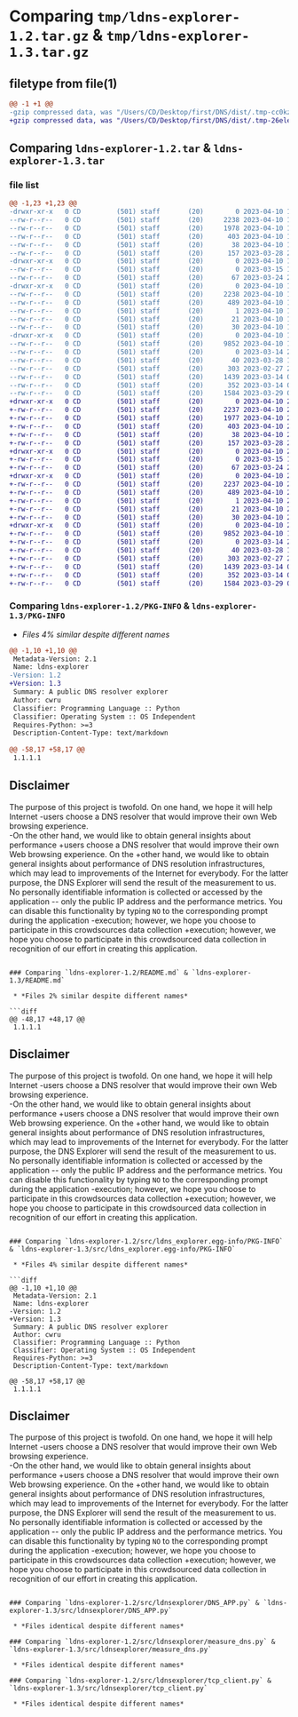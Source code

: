 # Comparing `tmp/ldns-explorer-1.2.tar.gz` & `tmp/ldns-explorer-1.3.tar.gz`

## filetype from file(1)

```diff
@@ -1 +1 @@
-gzip compressed data, was "/Users/CD/Desktop/first/DNS/dist/.tmp-cc0kzenk/ldns-explorer-1.2.tar", last modified: Mon Apr 10 19:41:08 2023, max compression
+gzip compressed data, was "/Users/CD/Desktop/first/DNS/dist/.tmp-26elebgj/ldns-explorer-1.3.tar", last modified: Mon Apr 10 22:26:36 2023, max compression
```

## Comparing `ldns-explorer-1.2.tar` & `ldns-explorer-1.3.tar`

### file list

```diff
@@ -1,23 +1,23 @@
-drwxr-xr-x   0 CD         (501) staff       (20)        0 2023-04-10 19:41:08.340955 ldns-explorer-1.2/
--rw-r--r--   0 CD         (501) staff       (20)     2238 2023-04-10 19:41:08.340588 ldns-explorer-1.2/PKG-INFO
--rw-r--r--   0 CD         (501) staff       (20)     1978 2023-04-10 19:39:49.000000 ldns-explorer-1.2/README.md
--rw-r--r--   0 CD         (501) staff       (20)      403 2023-04-10 19:37:23.000000 ldns-explorer-1.2/pyproject.toml
--rw-r--r--   0 CD         (501) staff       (20)       38 2023-04-10 19:41:08.341029 ldns-explorer-1.2/setup.cfg
--rw-r--r--   0 CD         (501) staff       (20)      157 2023-03-28 20:00:36.000000 ldns-explorer-1.2/setup.py
-drwxr-xr-x   0 CD         (501) staff       (20)        0 2023-04-10 19:41:08.333689 ldns-explorer-1.2/src/
--rw-r--r--   0 CD         (501) staff       (20)        0 2023-03-15 19:25:14.000000 ldns-explorer-1.2/src/__init__.py
--rw-r--r--   0 CD         (501) staff       (20)       67 2023-03-24 21:07:54.000000 ldns-explorer-1.2/src/envplay.py
-drwxr-xr-x   0 CD         (501) staff       (20)        0 2023-04-10 19:41:08.336022 ldns-explorer-1.2/src/ldns_explorer.egg-info/
--rw-r--r--   0 CD         (501) staff       (20)     2238 2023-04-10 19:41:08.000000 ldns-explorer-1.2/src/ldns_explorer.egg-info/PKG-INFO
--rw-r--r--   0 CD         (501) staff       (20)      489 2023-04-10 19:41:08.000000 ldns-explorer-1.2/src/ldns_explorer.egg-info/SOURCES.txt
--rw-r--r--   0 CD         (501) staff       (20)        1 2023-04-10 19:41:08.000000 ldns-explorer-1.2/src/ldns_explorer.egg-info/dependency_links.txt
--rw-r--r--   0 CD         (501) staff       (20)       21 2023-04-10 19:41:08.000000 ldns-explorer-1.2/src/ldns_explorer.egg-info/requires.txt
--rw-r--r--   0 CD         (501) staff       (20)       30 2023-04-10 19:41:08.000000 ldns-explorer-1.2/src/ldns_explorer.egg-info/top_level.txt
-drwxr-xr-x   0 CD         (501) staff       (20)        0 2023-04-10 19:41:08.339727 ldns-explorer-1.2/src/ldnsexplorer/
--rw-r--r--   0 CD         (501) staff       (20)     9852 2023-04-10 19:40:55.000000 ldns-explorer-1.2/src/ldnsexplorer/DNS_APP.py
--rw-r--r--   0 CD         (501) staff       (20)        0 2023-03-14 21:01:01.000000 ldns-explorer-1.2/src/ldnsexplorer/__init__.py
--rw-r--r--   0 CD         (501) staff       (20)       40 2023-03-28 16:23:49.000000 ldns-explorer-1.2/src/ldnsexplorer/__main__.py
--rw-r--r--   0 CD         (501) staff       (20)      303 2023-02-27 20:24:11.000000 ldns-explorer-1.2/src/ldnsexplorer/find_local_resolver.py
--rw-r--r--   0 CD         (501) staff       (20)     1439 2023-03-14 04:37:46.000000 ldns-explorer-1.2/src/ldnsexplorer/measure_dns.py
--rw-r--r--   0 CD         (501) staff       (20)      352 2023-03-14 04:52:05.000000 ldns-explorer-1.2/src/ldnsexplorer/measure_tcp.py
--rw-r--r--   0 CD         (501) staff       (20)     1584 2023-03-29 02:06:34.000000 ldns-explorer-1.2/src/ldnsexplorer/tcp_client.py
+drwxr-xr-x   0 CD         (501) staff       (20)        0 2023-04-10 22:26:36.411703 ldns-explorer-1.3/
+-rw-r--r--   0 CD         (501) staff       (20)     2237 2023-04-10 22:26:36.411445 ldns-explorer-1.3/PKG-INFO
+-rw-r--r--   0 CD         (501) staff       (20)     1977 2023-04-10 22:25:52.000000 ldns-explorer-1.3/README.md
+-rw-r--r--   0 CD         (501) staff       (20)      403 2023-04-10 22:26:25.000000 ldns-explorer-1.3/pyproject.toml
+-rw-r--r--   0 CD         (501) staff       (20)       38 2023-04-10 22:26:36.411776 ldns-explorer-1.3/setup.cfg
+-rw-r--r--   0 CD         (501) staff       (20)      157 2023-03-28 20:00:36.000000 ldns-explorer-1.3/setup.py
+drwxr-xr-x   0 CD         (501) staff       (20)        0 2023-04-10 22:26:36.406520 ldns-explorer-1.3/src/
+-rw-r--r--   0 CD         (501) staff       (20)        0 2023-03-15 19:25:14.000000 ldns-explorer-1.3/src/__init__.py
+-rw-r--r--   0 CD         (501) staff       (20)       67 2023-03-24 21:07:54.000000 ldns-explorer-1.3/src/envplay.py
+drwxr-xr-x   0 CD         (501) staff       (20)        0 2023-04-10 22:26:36.407840 ldns-explorer-1.3/src/ldns_explorer.egg-info/
+-rw-r--r--   0 CD         (501) staff       (20)     2237 2023-04-10 22:26:36.000000 ldns-explorer-1.3/src/ldns_explorer.egg-info/PKG-INFO
+-rw-r--r--   0 CD         (501) staff       (20)      489 2023-04-10 22:26:36.000000 ldns-explorer-1.3/src/ldns_explorer.egg-info/SOURCES.txt
+-rw-r--r--   0 CD         (501) staff       (20)        1 2023-04-10 22:26:36.000000 ldns-explorer-1.3/src/ldns_explorer.egg-info/dependency_links.txt
+-rw-r--r--   0 CD         (501) staff       (20)       21 2023-04-10 22:26:36.000000 ldns-explorer-1.3/src/ldns_explorer.egg-info/requires.txt
+-rw-r--r--   0 CD         (501) staff       (20)       30 2023-04-10 22:26:36.000000 ldns-explorer-1.3/src/ldns_explorer.egg-info/top_level.txt
+drwxr-xr-x   0 CD         (501) staff       (20)        0 2023-04-10 22:26:36.410914 ldns-explorer-1.3/src/ldnsexplorer/
+-rw-r--r--   0 CD         (501) staff       (20)     9852 2023-04-10 19:40:55.000000 ldns-explorer-1.3/src/ldnsexplorer/DNS_APP.py
+-rw-r--r--   0 CD         (501) staff       (20)        0 2023-03-14 21:01:01.000000 ldns-explorer-1.3/src/ldnsexplorer/__init__.py
+-rw-r--r--   0 CD         (501) staff       (20)       40 2023-03-28 16:23:49.000000 ldns-explorer-1.3/src/ldnsexplorer/__main__.py
+-rw-r--r--   0 CD         (501) staff       (20)      303 2023-02-27 20:24:11.000000 ldns-explorer-1.3/src/ldnsexplorer/find_local_resolver.py
+-rw-r--r--   0 CD         (501) staff       (20)     1439 2023-03-14 04:37:46.000000 ldns-explorer-1.3/src/ldnsexplorer/measure_dns.py
+-rw-r--r--   0 CD         (501) staff       (20)      352 2023-03-14 04:52:05.000000 ldns-explorer-1.3/src/ldnsexplorer/measure_tcp.py
+-rw-r--r--   0 CD         (501) staff       (20)     1584 2023-03-29 02:06:34.000000 ldns-explorer-1.3/src/ldnsexplorer/tcp_client.py
```

### Comparing `ldns-explorer-1.2/PKG-INFO` & `ldns-explorer-1.3/PKG-INFO`

 * *Files 4% similar despite different names*

```diff
@@ -1,10 +1,10 @@
 Metadata-Version: 2.1
 Name: ldns-explorer
-Version: 1.2
+Version: 1.3
 Summary: A public DNS resolver explorer
 Author: cwru
 Classifier: Programming Language :: Python
 Classifier: Operating System :: OS Independent
 Requires-Python: >=3
 Description-Content-Type: text/markdown
 
@@ -58,17 +58,17 @@
 1.1.1.1
 ```
 
 
 ## Disclaimer
 
 The purpose of this project is twofold. On one hand, we hope it will help Internet
-users choose a DNS resolver that would improve their own Web browsing experience.  
-On the other hand, we would like to obtain general insights about performance 
+users choose a DNS resolver that would improve their own Web browsing experience. On the 
+other hand, we would like to obtain general insights about performance 
 of DNS resolution infrastructures, which may lead to improvements of the Internet 
 for everybody. For the latter purpose, the DNS Explorer will send the result 
 of the measurement to us. No personally identifiable information is collected 
 or accessed by the application -- only the public IP address and the performance metrics. You can disable this 
 functionality by typing `NO` to the corresponding prompt during the application 
-execution; however, we hope you choose to participate in this crowdsources data collection 
+execution; however, we hope you choose to participate in this crowdsourced data collection 
 in recognition of our effort in creating this application.
```

### Comparing `ldns-explorer-1.2/README.md` & `ldns-explorer-1.3/README.md`

 * *Files 2% similar despite different names*

```diff
@@ -48,17 +48,17 @@
 1.1.1.1
 ```
 
 
 ## Disclaimer
 
 The purpose of this project is twofold. On one hand, we hope it will help Internet
-users choose a DNS resolver that would improve their own Web browsing experience.  
-On the other hand, we would like to obtain general insights about performance 
+users choose a DNS resolver that would improve their own Web browsing experience. On the 
+other hand, we would like to obtain general insights about performance 
 of DNS resolution infrastructures, which may lead to improvements of the Internet 
 for everybody. For the latter purpose, the DNS Explorer will send the result 
 of the measurement to us. No personally identifiable information is collected 
 or accessed by the application -- only the public IP address and the performance metrics. You can disable this 
 functionality by typing `NO` to the corresponding prompt during the application 
-execution; however, we hope you choose to participate in this crowdsources data collection 
+execution; however, we hope you choose to participate in this crowdsourced data collection 
 in recognition of our effort in creating this application.
```

### Comparing `ldns-explorer-1.2/src/ldns_explorer.egg-info/PKG-INFO` & `ldns-explorer-1.3/src/ldns_explorer.egg-info/PKG-INFO`

 * *Files 4% similar despite different names*

```diff
@@ -1,10 +1,10 @@
 Metadata-Version: 2.1
 Name: ldns-explorer
-Version: 1.2
+Version: 1.3
 Summary: A public DNS resolver explorer
 Author: cwru
 Classifier: Programming Language :: Python
 Classifier: Operating System :: OS Independent
 Requires-Python: >=3
 Description-Content-Type: text/markdown
 
@@ -58,17 +58,17 @@
 1.1.1.1
 ```
 
 
 ## Disclaimer
 
 The purpose of this project is twofold. On one hand, we hope it will help Internet
-users choose a DNS resolver that would improve their own Web browsing experience.  
-On the other hand, we would like to obtain general insights about performance 
+users choose a DNS resolver that would improve their own Web browsing experience. On the 
+other hand, we would like to obtain general insights about performance 
 of DNS resolution infrastructures, which may lead to improvements of the Internet 
 for everybody. For the latter purpose, the DNS Explorer will send the result 
 of the measurement to us. No personally identifiable information is collected 
 or accessed by the application -- only the public IP address and the performance metrics. You can disable this 
 functionality by typing `NO` to the corresponding prompt during the application 
-execution; however, we hope you choose to participate in this crowdsources data collection 
+execution; however, we hope you choose to participate in this crowdsourced data collection 
 in recognition of our effort in creating this application.
```

### Comparing `ldns-explorer-1.2/src/ldnsexplorer/DNS_APP.py` & `ldns-explorer-1.3/src/ldnsexplorer/DNS_APP.py`

 * *Files identical despite different names*

### Comparing `ldns-explorer-1.2/src/ldnsexplorer/measure_dns.py` & `ldns-explorer-1.3/src/ldnsexplorer/measure_dns.py`

 * *Files identical despite different names*

### Comparing `ldns-explorer-1.2/src/ldnsexplorer/tcp_client.py` & `ldns-explorer-1.3/src/ldnsexplorer/tcp_client.py`

 * *Files identical despite different names*

